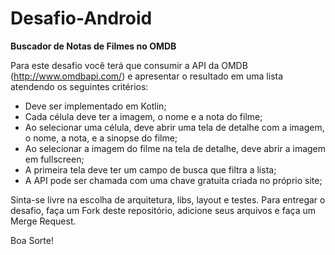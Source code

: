 # Desafio-Android
**Buscador de Notas de Filmes no OMDB**

Para este desafio você terá que consumir a API da OMDB (http://www.omdbapi.com/) e apresentar o resultado em uma lista atendendo os seguintes critérios:

- Deve ser implementado em Kotlin;
- Cada célula deve ter a imagem, o nome e a nota  do filme;
- Ao selecionar uma célula, deve abrir uma tela de detalhe com a imagem, o nome, a nota, e a sinopse do filme;
- Ao selecionar a imagem do filme na tela de detalhe, deve abrir a imagem em fullscreen;
- A primeira tela deve ter um campo de busca que filtra a lista;
- A API pode ser chamada com uma chave gratuita criada no próprio site;

Sinta-se livre na escolha de arquitetura, libs, layout e testes.
Para entregar o desafio, faça um Fork deste repositório, adicione seus arquivos e faça um Merge Request.

Boa Sorte! 

